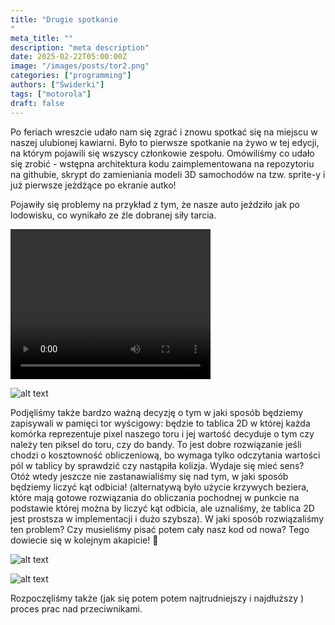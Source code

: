 ```yaml
---
title: "Drugie spotkanie
"
meta_title: ""
description: "meta description"
date: 2025-02-22T05:00:00Z
image: "/images/posts/tor2.png"
categories: ["programming"]
authors: ["Świderki"]
tags: ["motorola"]
draft: false
---
```


Po feriach wreszcie udało nam się zgrać i znowu spotkać się na miejscu w naszej ulubionej kawiarni. Było to pierwsze spotkanie na żywo w tej edycji, na którym pojawili się wszyscy członkowie zespołu.
Omówiliśmy co udało się zrobić - wstępna architektura kodu zaimplementowana na repozytoriu na githubie, skrypt do zamieniania modeli 3D samochodów na tzw. sprite-y i już pierwsze jeżdżące po ekranie autko!

Pojawiły się problemy na przykład z tym, że nasze auto jeździło jak po lodowisku, co wynikało ze źle dobranej siły tarcia.

<video width="320" height="240" controls>
  <source src="/images/posts/lodowisko.mp4" type="video/mp4">
  Twój przeglądarka nie wspiera tego formatu wideo.
</video>

![alt text](/images/posts/feature1.png)

Podjęliśmy także bardzo ważną decyzję o tym w jaki sposób będziemy zapisywali w pamięci tor wyścigowy: będzie to tablica 2D w której każda komórka reprezentuje pixel naszego toru i jej wartość decyduje o tym czy należy ten piksel do toru, czy do bandy. To jest dobre rozwiązanie jeśli chodzi o kosztowność obliczeniową, bo wymaga tylko odczytania wartości pól w tablicy by sprawdzić czy nastąpiła kolizja. Wydaje się mieć sens? Otóż wtedy jeszcze nie zastanawialiśmy się nad tym, w jaki sposób będziemy liczyć kąt odbicia! (alternatywą było użycie krzywych beziera, które mają gotowe rozwiązania do obliczania pochodnej w punkcie na podstawie której można by liczyć kąt odbicia, ale uznaliśmy, że tablica 2D jest prostsza w implementacji i dużo szybsza). W jaki sposób rozwiązaliśmy ten problem? Czy musieliśmy pisać potem cały nasz kod od nowa? Tego dowiecie się w kolejnym akapicie! 🙂

![alt text](/images/posts/tor1.png)

![alt text](/images/posts/tor2.png)

Rozpoczęliśmy także (jak się potem potem najtrudniejszy i najdłuższy ) proces prac nad przeciwnikami.
